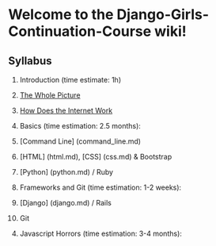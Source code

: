 # Welcome to the Django-Girls-Continuation-Course wiki!

## Syllabus
1. Introduction (time estimate: 1h)
  1. [The Whole Picture](introduction_whole_picture.md)
  2. [How Does the Internet Work](how_does_the_internet_work.md)

2. Basics (time estimation: 2.5 months):
  1. [Command Line] (command_line.md)
  2. [HTML] (html.md), [CSS] (css.md) & Bootstrap
  3. [Python] (python.md) / Ruby

3. Frameworks and Git (time estimation: 1-2 weeks): 
  1. [Django] (django.md) / Rails
  2. Git

4) Javascript Horrors (time estimation: 3-4 months): 



